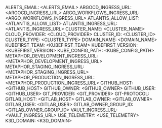 ALERTS_EMAIL: <ALERTS_EMAIL>
ARGOCD_INGRESS_URL: <ARGOCD_INGRESS_URL>
ARGO_WORKFLOWS_INGRESS_URL: <ARGO_WORKFLOWS_INGRESS_URL>
ATLANTIS_ALLOW_LIST: <ATLANTIS_ALLOW_LIST>
ATLANTIS_INGRESS_URL: <ATLANTIS_INGRESS_URL>
CLUSTER_NAME: <CLUSTER_NAME>
CLOUD_PROVIDER: <CLOUD_PROVIDER>
CLUSTER_ID: <CLUSTER_ID>
CLUSTER_TYPE: <CLUSTER_TYPE>
DOMAIN_NAME: <DOMAIN_NAME>
KUBEFIRST_TEAM: <KUBEFIRST_TEAM>
KUBEFIRST_VERSION: <KUBEFIRST_VERSION>
KUBE_CONFIG_PATH: <KUBE_CONFIG_PATH>
METAPHOR_DEVELOPMENT_INGRESS_URL: <METAPHOR_DEVELOPMENT_INGRESS_URL>
METAPHOR_STAGING_INGRESS_URL: <METAPHOR_STAGING_INGRESS_URL>
METAPHOR_PRODUCTION_INGRESS_URL: <METAPHOR_PRODUCTION_INGRESS_URL>
GITHUB_HOST: <GITHUB_HOST>
GITHUB_OWNER: <GITHUB_OWNER>
GITHUB_USER: <GITHUB_USER>
GIT_PROVIDER: <GIT_PROVIDER>
GIT-PROTOCOL: <GIT-PROTOCOL>
GITLAB_HOST: <GITLAB_HOST>
GITLAB_OWNER: <GITLAB_OWNER>
GITLAB_USER: <GITLAB_USER>
GITLAB_OWNER_GROUP_ID: <GITLAB_OWNER_GROUP_ID>
VAULT_INGRESS_URL: <VAULT_INGRESS_URL>
USE_TELEMETRY: <USE_TELEMETRY>
K3D_DOMAIN: <K3D_DOMAIN>